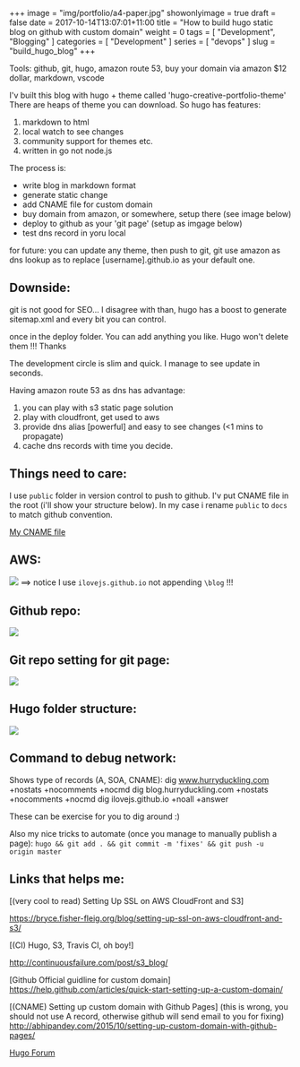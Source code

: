 +++
image = "img/portfolio/a4-paper.jpg"
showonlyimage = true
draft = false
date = 2017-10-14T13:07:01+11:00
title = "How to build hugo static blog on github with custom domain"
weight = 0
tags = [ "Development", "Blogging" ]
categories = [ "Development" ]
series = [ "devops" ]
slug = "build_hugo_blog"
+++

Tools:
    github, git, hugo, amazon route 53, buy your domain via amazon $12 dollar, markdown, vscode

I'v built this blog with hugo + theme called 'hugo-creative-portfolio-theme'
There are heaps of theme you can download. So hugo has features:
1. markdown to html
2. local watch to see changes
3. community support for themes etc.
4. written in go not node.js


The process is:
* write blog in markdown format
* generate static change
* add CNAME file for custom domain
* buy domain from amazon, or somewhere, setup there (see image below)
* deploy to github as your 'git page' (setup as imgage below)
* test dns record in yoru local

for future:
you can update any theme, then push to git, git use amazon as dns lookup as to replace
[username].github.io as your default one.

Downside:
---------
git is not good for SEO... I disagree with than, hugo has a boost to generate sitemap.xml and every bit you can control.

once in the deploy folder. You can add anything you like. Hugo won't delete them !!! Thanks

The development circle is slim and quick. I manage to see update in seconds.

Having amazon route 53 as dns has advantage:
1. you can play with s3 static page solution
2. play with cloudfront, get used to aws
3. provide dns alias [powerful] and easy to see changes (<1 mins to propagate)
4. cache dns records with time you decide.

Things need to care:
--------------------
I use `public` folder in version control to push to github. I'v put CNAME file in the root (i'll show your structure below). In my case i rename `public` to `docs` to match github convention. 

[My CNAME file](https://github.com/ilovejs/blog/blob/master/docs/CNAME)

AWS:
----
![](/img/hugo/aws_v2.png)
==> notice I use `ilovejs.github.io` not appending `\blog` !!!

Github repo:
------------
![](/img/hugo/github.png)

Git repo setting for git page:
------------------------------
![](/img/hugo/git_page_setups.png)

Hugo folder structure:
----------------------
![](/img/hugo/hugo.png)

Command to debug network:
-------------------------
Shows type of records (A, SOA, CNAME):
dig www.hurryduckling.com +nostats +nocomments +nocmd
dig blog.hurryduckling.com +nostats +nocomments +nocmd
dig ilovejs.github.io +noall +answer

These can be exercise for you to dig around :)

Also my nice tricks to automate (once you manage to manually publish a page):
`hugo && git add . && git commit -m 'fixes' && git push -u origin master`


Links that helps me:
--------------------
[(very cool to read) Setting Up SSL on AWS CloudFront and S3]

https://bryce.fisher-fleig.org/blog/setting-up-ssl-on-aws-cloudfront-and-s3/


[(CI) Hugo, S3, Travis CI, oh boy!]

http://continuousfailure.com/post/s3_blog/

[Github Official guidline for custom domain]
https://help.github.com/articles/quick-start-setting-up-a-custom-domain/

[(CNAME) Setting up custom domain with Github Pages]
(this is wrong, you should not use A record, otherwise github will send email to you for fixing)
http://abhipandey.com/2015/10/setting-up-custom-domain-with-github-pages/


[Hugo Forum](https://discourse.gohugo.io/t/howto-deploying-hugo-on-s3-and-cloudfront/2800)




